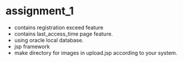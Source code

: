 # assignment_1

* contains registration exceed feature
* contains last_access_time page feature.
* using oracle local database.
* jsp framework
* make  directory for images in upload.jsp according to your system.
